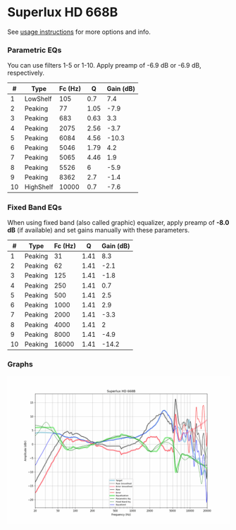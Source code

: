 # Superlux HD 668B
See [usage instructions](https://github.com/jaakkopasanen/AutoEq#usage) for more options and info.

### Parametric EQs
You can use filters 1-5 or 1-10. Apply preamp of -6.9 dB or -6.9 dB, respectively.

|   # | Type      |   Fc (Hz) |    Q |   Gain (dB) |
|-----|-----------|-----------|------|-------------|
|   1 | LowShelf  |       105 | 0.7  |         7.4 |
|   2 | Peaking   |        77 | 1.05 |        -7.9 |
|   3 | Peaking   |       683 | 0.63 |         3.3 |
|   4 | Peaking   |      2075 | 2.56 |        -3.7 |
|   5 | Peaking   |      6084 | 4.56 |       -10.3 |
|   6 | Peaking   |      5046 | 1.79 |         4.2 |
|   7 | Peaking   |      5065 | 4.46 |         1.9 |
|   8 | Peaking   |      5526 | 6    |        -5.9 |
|   9 | Peaking   |      8362 | 2.7  |        -1.4 |
|  10 | HighShelf |     10000 | 0.7  |        -7.6 |

### Fixed Band EQs
When using fixed band (also called graphic) equalizer, apply preamp of **-8.0 dB** (if available) and set gains manually with these parameters.

|   # | Type    |   Fc (Hz) |    Q |   Gain (dB) |
|-----|---------|-----------|------|-------------|
|   1 | Peaking |        31 | 1.41 |         8.3 |
|   2 | Peaking |        62 | 1.41 |        -2.1 |
|   3 | Peaking |       125 | 1.41 |        -1.8 |
|   4 | Peaking |       250 | 1.41 |         0.7 |
|   5 | Peaking |       500 | 1.41 |         2.5 |
|   6 | Peaking |      1000 | 1.41 |         2.9 |
|   7 | Peaking |      2000 | 1.41 |        -3.3 |
|   8 | Peaking |      4000 | 1.41 |         2   |
|   9 | Peaking |      8000 | 1.41 |        -4.9 |
|  10 | Peaking |     16000 | 1.41 |       -14.2 |

### Graphs
![](./Superlux%20HD%20668B.png)
